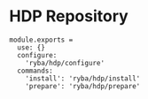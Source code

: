 
# HDP Repository

    module.exports =
      use: {}
      configure:
        'ryba/hdp/configure'
      commands:
        'install': 'ryba/hdp/install'
        'prepare': 'ryba/hdp/prepare'
